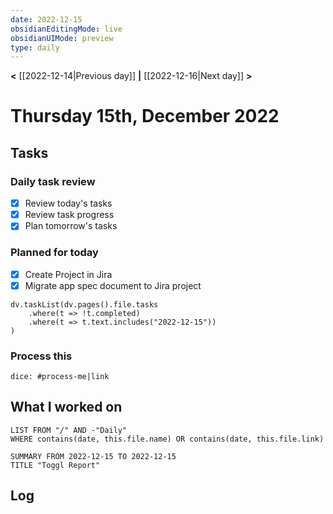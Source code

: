 ```yaml
---
date: 2022-12-15
obsidianEditingMode: live
obsidianUIMode: preview
type: daily
---
```


**<** [[2022-12-14|Previous day]] **|** [[2022-12-16|Next day]] **>**

# Thursday 15th, December 2022

## Tasks

### Daily task review
- [x] Review today's tasks
- [x] Review task progress
- [x] Plan tomorrow's tasks

### Planned for today
- [x] Create Project in Jira
- [x] Migrate app spec document to Jira project

```dataviewjs
dv.taskList(dv.pages().file.tasks
	.where(t => !t.completed)
	.where(t => t.text.includes("2022-12-15"))
)
```

### Process this
`dice: #process-me|link`

## What I worked on
```dataview
LIST FROM "/" AND -"Daily"
WHERE contains(date, this.file.name) OR contains(date, this.file.link)
```

```toggl
SUMMARY FROM 2022-12-15 TO 2022-12-15
TITLE "Toggl Report"
```

## Log
